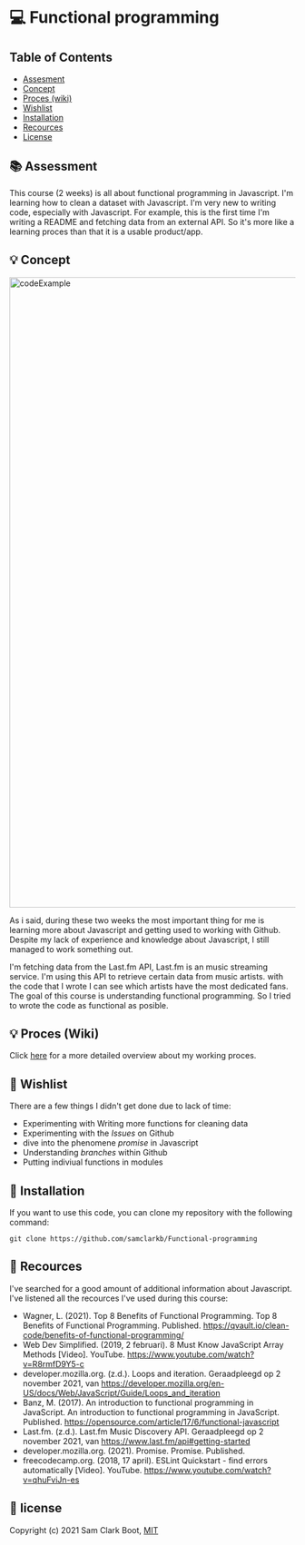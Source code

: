 # :computer: Functional programming

## Table of Contents
* [Assesment](https://github.com/samclarkb/Functional-programming#books-assessment)
* [Concept](https://github.com/samclarkb/Functional-programming#bulb-concept)
* [Proces (wiki)](https://github.com/samclarkb/Functional-programming#bulb-concept)
* [Wishlist](https://github.com/samclarkb/Functional-programming#memo-wishlist)
* [Installation](https://github.com/samclarkb/Functional-programming#wrench-installation)
* [Recources](https://github.com/samclarkb/Functional-programming#mag_right-recources)
* [License](https://github.com/samclarkb/Functional-programming#bookmark-license)

## :books: Assessment
This course (2 weeks) is all about functional programming in Javascript. I'm learning how to clean a dataset with Javascript. I'm very new to writing code, especially with Javascript. For example, this is the first time I'm writing a README and fetching data from an external API. So it's more like a learning proces than that it is a usable product/app.

## :bulb: Concept
<img width="1111" alt="codeExample" src="https://user-images.githubusercontent.com/74268703/140100001-2b16e457-f64b-43e5-a88b-23d0e5b01c10.png">

As i said, during these two weeks the most important thing for me is learning more about Javascript and getting used to working with Github. Despite my lack of experience and knowledge about Javascript, I still managed to work something out. 

I'm fetching data from the Last.fm API, Last.fm is an music streaming service. I'm using this API to retrieve certain data from music artists. with the code that I wrote I can see which artists have the most dedicated fans. The goal of this course is understanding functional programming. So I tried to wrote the code as functional as posible.

## :bulb: Proces (Wiki)
Click [here](https://github.com/samclarkb/Functional-programming/wiki/Logboek-Functional-Programming) for a more detailed overview about my working proces. 

## :memo: Wishlist
There are a few things I didn't get done due to lack of time:
* Experimenting with Writing more functions for cleaning data 
* Experimenting with the _Issues_ on Github
* dive into the phenomene _promise_ in Javascript
* Understanding _branches_ within Github
* Putting indiviual functions in modules

## :wrench: Installation
If you want to use this code, you can clone my repository with the following command:

`git clone https://github.com/samclarkb/Functional-programming`


## :mag_right: Recources
I've searched for a good amount of additional information about Javascript. I've listened all the recources I've used during this course:
* Wagner, L. (2021). Top 8 Benefits of Functional Programming. Top 8 Benefits of Functional Programming. Published. https://qvault.io/clean-code/benefits-of-functional-programming/
* Web Dev Simplified. (2019, 2 februari). 8 Must Know JavaScript Array Methods [Video]. YouTube. https://www.youtube.com/watch?v=R8rmfD9Y5-c
* developer.mozilla.org. (z.d.). Loops and iteration. Geraadpleegd op 2 november 2021, van https://developer.mozilla.org/en-US/docs/Web/JavaScript/Guide/Loops_and_iteration
* Banz, M. (2017). An introduction to functional programming in JavaScript. An introduction to functional programming in JavaScript. Published. https://opensource.com/article/17/6/functional-javascript
* Last.fm. (z.d.). Last.fm Music Discovery API. Geraadpleegd op 2 november 2021, van https://www.last.fm/api#getting-started
* developer.mozilla.org. (2021). Promise. Promise. Published.
* freecodecamp.org. (2018, 17 april). ESLint Quickstart - find errors automatically [Video]. YouTube. https://www.youtube.com/watch?v=qhuFviJn-es

## :bookmark: license 
Copyright (c) 2021 Sam Clark Boot, [MIT](https://github.com/samclarkb/Functional-programming#bookmark-license)



